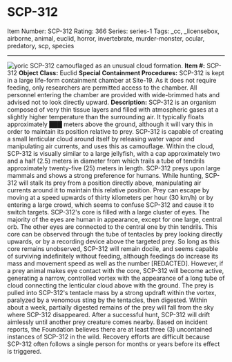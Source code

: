 # SCP-312
Item Number: SCP-312
Rating: 366
Series: series-1
Tags: _cc, _licensebox, airborne, animal, euclid, horror, invertebrate, murder-monster, ocular, predatory, scp, species

---

![yoric](http://scp-wiki.wikidot.com/local--files/scp-312/yoric)
SCP-312 camouflaged as an unusual cloud formation.
**Item #:** SCP-312
**Object Class:** Euclid
**Special Containment Procedures:** SCP-312 is kept in a large life-form containment chamber at Site-19. As it does not require feeding, only researchers are permitted access to the chamber. All personnel entering the chamber are provided with wide-brimmed hats and advised not to look directly upward.
**Description:** SCP-312 is an organism composed of very thin tissue layers and filled with atmospheric gases at a slightly higher temperature than the surrounding air. It typically floats approximately ███ meters above the ground, although it will vary this in order to maintain its position relative to prey.
SCP-312 is capable of creating a small lenticular cloud around itself by releasing water vapor and manipulating air currents, and uses this as camouflage. Within the cloud, SCP-312 is visually similar to a large jellyfish, with a cap approximately two and a half (2.5) meters in diameter from which trails a tube of tendrils approximately twenty-five (25) meters in length.
SCP-312 preys upon large mammals and shows a strong preference for humans. While hunting, SCP-312 will stalk its prey from a position directly above, manipulating air currents around it to maintain this relative position. Prey can escape by moving at a speed upwards of thirty kilometers per hour (30 km/h) or by entering a large crowd, which seems to confuse SCP-312 and cause it to switch targets.
SCP-312's core is filled with a large cluster of eyes. The majority of the eyes are human in appearance, except for one large, central orb. The other eyes are connected to the central one by thin tendrils. This core can be observed through the tube of tentacles by prey looking directly upwards, or by a recording device above the targeted prey.
So long as this core remains unobserved, SCP-312 will remain docile, and seems capable of surviving indefinitely without feeding, although feedings do increase its mass and movement speed as well as the number [REDACTED]. However, if a prey animal makes eye contact with the core, SCP-312 will become active, generating a narrow, controlled vortex with the appearance of a long tube of cloud connecting the lenticular cloud above with the ground. The prey is pulled into SCP-312's tentacle mass by a strong updraft within the vortex, paralyzed by a venomous sting by the tentacles, then digested. Within about a week, partially digested remains of the prey will fall from the sky where SCP-312 disappeared. After a successful hunt, SCP-312 will drift aimlessly until another prey creature comes nearby.
Based on incident reports, the Foundation believes there are at least three (3) uncontained instances of SCP-312 in the wild. Recovery efforts are difficult because SCP-312 often follows a single person for months or years before its effect is triggered.